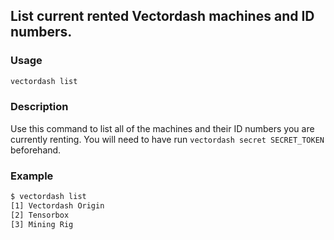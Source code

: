 ## List current rented Vectordash machines and ID numbers.

### Usage
```bash
vectordash list
```

### Description
Use this command to list all of the machines and their ID numbers you are currently renting. You will need to have run `vectordash secret SECRET_TOKEN` beforehand.


### Example
```bash
$ vectordash list
[1] Vectordash Origin
[2] Tensorbox
[3] Mining Rig
```
